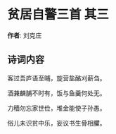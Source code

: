 # 贫居自警三首  其三

**作者**: 刘克庄

## 诗词内容

客过吾庐语至晡，旋营盐酪刈薪刍。

酒兼麟脯不时有，饭与鱼羹何处无。

力穑勿忘家世俭，堆金能使子孙愚。

俗儿未识贫中乐，妄议书生骨相臞。

